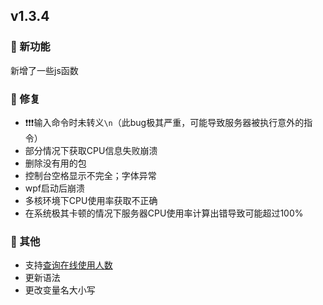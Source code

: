 
## v1.3.4

### 🚀 新功能

新增了一些js函数

### 🐛 修复

- ❗❗❗输入命令时未转义`\n`（此bug极其严重，可能导致服务器被执行意外的指令）
- 部分情况下获取CPU信息失败崩溃
- 删除没有用的包
- 控制台空格显示不完全；字体异常
- wpf启动后崩溃
- 多核环境下CPU使用率获取不正确
- 在系统极其卡顿的情况下服务器CPU使用率计算出错导致可能超过100%

### 🧰 其他

- 支持[查询在线使用人数](More/Online.html)
- 更新语法
- 更改变量名大小写